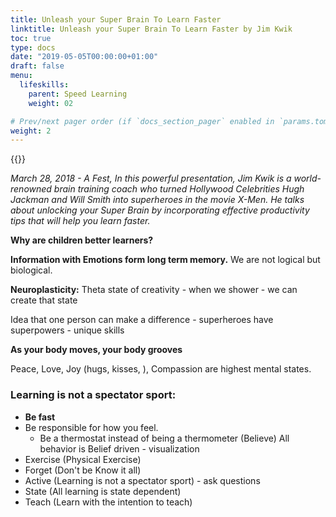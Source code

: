 ```yaml
---
title: Unleash your Super Brain To Learn Faster
linktitle: Unleash your Super Brain To Learn Faster by Jim Kwik
toc: true
type: docs
date: "2019-05-05T00:00:00+01:00"
draft: false
menu:
  lifeskills:
    parent: Speed Learning
    weight: 02

# Prev/next pager order (if `docs_section_pager` enabled in `params.toml`)
weight: 2
---
```


{{<youtube uT_GcOGEFsk>}}

_March 28, 2018 - A Fest, In this powerful presentation, Jim Kwik is a world-renowned brain training coach who turned Hollywood Celebrities Hugh Jackman and Will Smith into superheroes in the movie X-Men. He talks about unlocking your Super Brain by incorporating effective productivity tips that will help you learn faster._

**Why are children better learners?**

**Information with Emotions form long term memory.**
We are not logical but biological.

**Neuroplasticity:** Theta state of creativity - when we shower - we can create that state

Idea that one person can make a difference - superheroes have superpowers - unique skills

**As your body moves, your body grooves**

Peace, Love, Joy (hugs, kisses, ), Compassion are highest mental states.

### Learning is not a spectator sport:

- **Be fast**
- Be responsible for how you feel.
  - Be a thermostat instead of being a thermometer (Believe) All behavior is Belief driven - visualization
- Exercise (Physical Exercise)
- Forget (Don't be Know it all)
- Active (Learning is not a spectator sport) - ask questions
- State (All learning is state dependent)
- Teach (Learn with the intention to teach)
